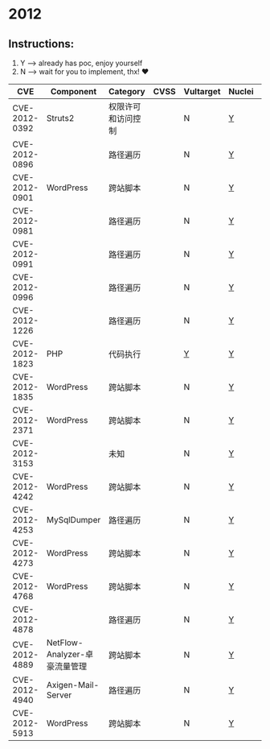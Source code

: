 # 2012

## Instructions:

1. Y --> already has poc, enjoy yourself
2. N --> wait for you to implement, thx! :heart:

| CVE | Component | Category | CVSS | Vultarget | Nuclei | Xray | pocsuite2 | pocsuite3 | goby | oneliner | others |
|-----|-----------|----------|------|-----------|--------|------|-----------|-----------|------|----------|-------|
| CVE-2012-0392 | Struts2 | 权限许可和访问控制 |  | N | [Y](CVE-2012-0392/poc/nuclei/) | N | N | N | N | N | [Y](CVE-2012-0392/poc/others/) |
| CVE-2012-0896 |  | 路径遍历 |  | N | [Y](CVE-2012-0896/poc/nuclei/) | N | N | N | N | N | [Y](CVE-2012-0896/poc/others/) |
| CVE-2012-0901 | WordPress | 跨站脚本 |  | N | [Y](CVE-2012-0901/poc/nuclei/) | N | N | N | N | N | [Y](CVE-2012-0901/poc/others/) |
| CVE-2012-0981 |  | 路径遍历 |  | N | [Y](CVE-2012-0981/poc/nuclei/) | N | N | N | N | N | [Y](CVE-2012-0981/poc/others/) |
| CVE-2012-0991 |  | 路径遍历 |  | N | [Y](CVE-2012-0991/poc/nuclei/) | N | N | N | N | N | [Y](CVE-2012-0991/poc/others/) |
| CVE-2012-0996 |  | 路径遍历 |  | N | [Y](CVE-2012-0996/poc/nuclei/) | N | N | N | N | N | [Y](CVE-2012-0996/poc/others/) |
| CVE-2012-1226 |  | 路径遍历 |  | N | [Y](CVE-2012-1226/poc/nuclei/) | N | N | N | N | N | [Y](CVE-2012-1226/poc/others/) |
| CVE-2012-1823 | PHP | 代码执行 |  | [Y](CVE-2012-1823/vultarget/) | [Y](CVE-2012-1823/poc/nuclei/) | [Y](CVE-2012-1823/poc/xray/) | N | N | N | N | [Y](CVE-2012-1823/poc/others/) |
| CVE-2012-1835 | WordPress | 跨站脚本 |  | N | [Y](CVE-2012-1835/poc/nuclei/) | N | N | N | N | N | [Y](CVE-2012-1835/poc/others/) |
| CVE-2012-2371 | WordPress | 跨站脚本 |  | N | [Y](CVE-2012-2371/poc/nuclei/) | N | N | N | N | N | [Y](CVE-2012-2371/poc/others/) |
| CVE-2012-3153 |  | 未知 |  | N | [Y](CVE-2012-3153/poc/nuclei/) | N | N | N | N | N | [Y](CVE-2012-3153/poc/others/) |
| CVE-2012-4242 | WordPress | 跨站脚本 |  | N | [Y](CVE-2012-4242/poc/nuclei/) | N | N | N | N | N | [Y](CVE-2012-4242/poc/others/) |
| CVE-2012-4253 | MySqlDumper | 路径遍历 |  | N | [Y](CVE-2012-4253/poc/nuclei/) | N | N | N | N | N | [Y](CVE-2012-4253/poc/others/) |
| CVE-2012-4273 | WordPress | 跨站脚本 |  | N | [Y](CVE-2012-4273/poc/nuclei/) | N | N | N | N | N | N |
| CVE-2012-4768 | WordPress | 跨站脚本 |  | N | [Y](CVE-2012-4768/poc/nuclei/) | N | N | N | N | N | [Y](CVE-2012-4768/poc/others/) |
| CVE-2012-4878 |  | 路径遍历 |  | N | [Y](CVE-2012-4878/poc/nuclei/) | N | N | N | N | N | [Y](CVE-2012-4878/poc/others/) |
| CVE-2012-4889 | NetFlow-Analyzer-卓豪流量管理 | 跨站脚本 |  | N | [Y](CVE-2012-4889/poc/nuclei/) | N | N | N | N | N | [Y](CVE-2012-4889/poc/others/) |
| CVE-2012-4940 | Axigen-Mail-Server | 路径遍历 |  | N | [Y](CVE-2012-4940/poc/nuclei/) | N | N | N | N | N | [Y](CVE-2012-4940/poc/others/) |
| CVE-2012-5913 | WordPress | 跨站脚本 |  | N | [Y](CVE-2012-5913/poc/nuclei/) | N | N | N | N | N | [Y](CVE-2012-5913/poc/others/) |
